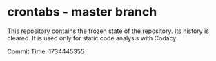 # crontabs - master branch

This repository contains the frozen state of the repository.
Its history is cleared. It is used only for static code
analysis with Codacy.

Commit Time: 1734445355